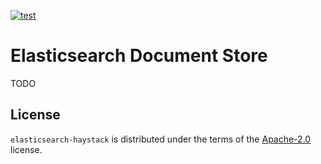 [![test](https://github.com/deepset-ai/document-store/actions/workflows/test.yml/badge.svg)](https://github.com/deepset-ai/document-store/actions/workflows/test.yml)

# Elasticsearch Document Store

TODO

## License

`elasticsearch-haystack` is distributed under the terms of the [Apache-2.0](https://spdx.org/licenses/Apache-2.0.html) license.
